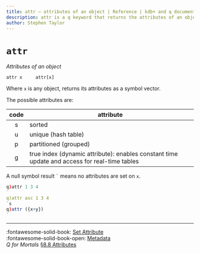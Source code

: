 ```yaml
---
title: attr – attributes of an object | Reference | kdb+ and q documentation
description: attr is a q keyword that returns the attributes of an object 
author: Stephen Taylor
---
```

# `attr`




_Attributes of an object_

```syntax
attr x     attr[x]
```

Where `x` is any object, returns its attributes as a symbol vector.

The possible attributes are:

code | attribute
:---:|---------------------
s    | sorted
u    | unique (hash table)
p    | partitioned (grouped)
g    | true index (dynamic attribute): enables constant time update and access for real-time tables

A null symbol result `` ` `` means no attributes are set on `x`.

```q
q)attr 1 3 4
`
q)attr asc 1 3 4
`s
q)attr ({x+y})
`
```


----

:fontawesome-solid-book:
[Set Attribute](set-attribute.md)
<br>
:fontawesome-solid-book-open:
[Metadata](../basics/metadata.md)
<br>
_Q for Mortals_
[§8.8 Attributes](/q4m3/8_Tables/#88-attributes)
